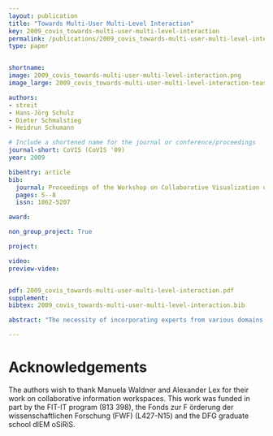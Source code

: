 ```yaml
---
layout: publication
title: "Towards Multi-User Multi-Level Interaction"
key: 2009_covis_towards-multi-user-multi-level-interaction
permalink: /publications/2009_covis_towards-multi-user-multi-level-interaction/
type: paper


shortname:
image: 2009_covis_towards-multi-user-multi-level-interaction.png
image_large: 2009_covis_towards-multi-user-multi-level-interaction-teaser.png

authors:
- streit
- Hans-Jörg Schulz
- Dieter Schmalstieg
- Heidrun Schumann

# Include a shortened name for the journal or conference/proceedings
journal-short: CoVIS (CoVIS '09)
year: 2009

bibentry: article
bib:
  journal: Proceedings of the Workshop on Collaborative Visualization on Interactive Surfaces (CoVIS '09), in conjunction with VisWeek
  pages: 5--8
  issn: 1862-5207

award: 

non_group_project: True

project:

video:
preview-video:


pdf: 2009_covis_towards-multi-user-multi-level-interaction.pdf
supplement:
bibtex: 2009_covis_towards-multi-user-multi-level-interaction.bib

abstract: "The necessity of incorporating experts from various domains in order to understand and draw meaningful conclusions from complex and massive amounts of data is an undisputed fact. In order to create and effectively use such a collaborative information workspace it is vital to understand the interaction processes involved. Established, high-level interaction patterns work well for single user, single data source scenarios. However, they cannot simply be applied to the collaborative analysis of heterogeneous data. In this paper we propose a Multi-User Multi-Level Interaction concept which differentiates between operations in view and data domain while considering the relations and transitions between data on different levels of granularity. Hence, the users’ interaction can be formalized as a seamless path of navigation. This in turn helps to gain a deeper understanding of the interaction process and allows to efficiently steer it to accelerate data analysis. We demonstrate the applicability and benefits of our concept by means of a clinical use case scenario which aims at finding the best treatment for cancer patients."

---
```


# Acknowledgements
The authors wish to thank Manuela Waldner and Alexander Lex for their work on collaborative information workspaces. This work was funded in part by the FIT-IT program (813 398), the Fonds zur F ̈orderung der wissenschaftlichen Forschung (FWF) (L427-N15) and the DFG graduate school dIEM oSiRiS.

